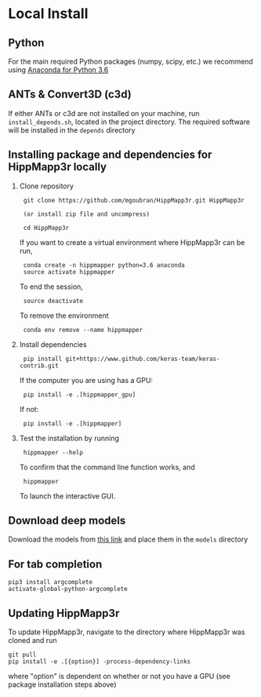 # Local Install

## Python
For the main required Python packages (numpy, scipy, etc.) we recommend using
[Anaconda for Python 3.6](https://www.continuum.io/downloads)


## ANTs & Convert3D (c3d)

If either ANTs or c3d are not installed on your machine, run `install_depends.sh`, located in the project directory. The required software will be installed in the `depends` directory

## Installing package and dependencies for HippMapp3r locally

1. Clone repository

        git clone https://github.com/mgoubran/HippMapp3r.git HippMapp3r

        (or install zip file and uncompress)

        cd HippMapp3r

    If you want to create a virtual environment where HippMapp3r can be run,

        conda create -n hippmapper python=3.6 anaconda
        source activate hippmapper
    
    To end the session,
    
        source deactivate
    
    To remove the environment
    
        conda env remove --name hippmapper

2. Install dependencies
    
        pip install git+https://www.github.com/keras-team/keras-contrib.git
    
    If the computer you are using has a GPU:
        
        pip install -e .[hippmapper_gpu]

    If not:
    
        pip install -e .[hippmapper]

3. Test the installation by running

        hippmapper --help
        
   To confirm that the command line function works, and
   
        hippmapper
        
   To launch the interactive GUI.

## Download deep models

Download the models from [this link](https://drive.google.com/open?id=10aVCDurd_mcB49mJfwm658IZg33u0pd2) and place them in the `models` directory

## For tab completion
    pip3 install argcomplete
    activate-global-python-argcomplete

## Updating HippMapp3r
To update HippMapp3r, navigate to the directory where HippMapp3r was cloned and run

    git pull
    pip install -e .[{option}] -process-dependency-links
    
where "option" is dependent on whether or not you have a GPU (see package installation steps above)
